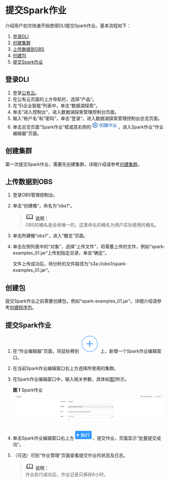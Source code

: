 # 提交Spark作业<a name="dli_01_0375"></a>

介绍用户初次快速开始使用DLI提交Spark作业。基本流程如下：

1.  [登录DLI](#section19012773105034)
2.  [创建集群](#section122981023152710)
3.  [上传数据到OBS](#section61379418181550)
4.  [创建包](#section21433273112656)
5.  [提交Spark作业](#section21590507141153)

## 登录DLI<a name="section19012773105034"></a>

1.  登录[公有云](https://www.huaweicloud.com/)。
2.  在公有云页面的上方导航栏，选择“产品“。
3.  在“EI企业智能“列表中，单击“数据湖探索“。
4.  单击“进入控制台“，进入数据湖探索管理控制台页面。
5.  输入“帐户名“和“密码“，单击“登录“。进入数据湖探索管理控制台总览页面。
6.  单击总览页面“Spark作业”框或其右侧的![](figures/zh-cn_image_0126502848.png)，进入Spark作业“作业编辑器”页面。

## 创建集群<a name="section122981023152710"></a>

第一次提交Spark作业，需要先创建集群，详细介绍请参考[创建集群](创建集群.md)。

## 上传数据到OBS<a name="section61379418181550"></a>

1.  登录OBS管理控制台。
2.  单击“创建桶“，命名为“obs1“。

    >![](public_sys-resources/icon-note.gif) **说明：**   
    >OBS的桶名是全局唯一的，这里命名的桶名为用户实际使用的桶名。  

3.  单击所建桶“obs1”，进入“概览”页面。
4.  单击左侧列表中的“对象”，选择“上传文件”，将需要上传的文件，例如“spark-examples\_01.jar“上传到指定目录，单击“确定“。

    文件上传成功后，待分析的文件路径为“s3a://obs1/spark-examples\_01.jar“。


## 创建包<a name="section21433273112656"></a>

提交Spark作业之前需要创建包，例如“spark-examples\_01.jar”。详细介绍请参考[创建程序包](创建程序包.md)。

## 提交Spark作业<a name="section21590507141153"></a>

1.  在“作业编辑器”页面，将鼠标移到![](figures/zh-cn_image_0124604121.png)上，新增一个Spark作业编辑窗口。
2.  在当前Spark作业编辑窗口右上方选择所使用的集群。
3.  在Spark作业编辑窗口中，输入相关参数，具体如[图1](#fig138651058151411)所示。

    **图 1**  Spark作业<a name="fig138651058151411"></a>  
    ![](figures/Spark作业.png "Spark作业")

4.  单击Spark作业编辑窗口右上方![](figures/zh-cn_image_0132306499.png)，提交作业，页面显示“批量提交成功”。
5.  （可选）可到“作业管理”页面查看提交作业的状态及日志。

    >![](public_sys-resources/icon-note.gif) **说明：**   
    >作业执行成功后，作业记录只保存6小时。  


